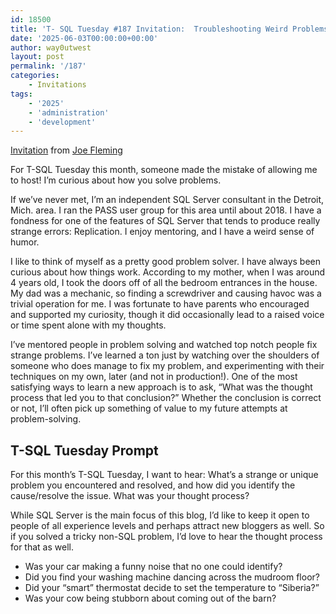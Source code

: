 ```yaml
---
id: 18500
title: 'T- SQL Tuesday #187 Invitation:  Troubleshooting Weird Problems'
date: '2025-06-03T00:00:00+00:00'
author: way0utwest
layout: post
permalink: '/187'
categories:
    - Invitations
tags:
    - '2025'
    - 'administration'
    - 'development'
---
```


[Invitation](https://sqltailor.com/t-sql-tuesday-invitation-how-do-you-troubleshoot/) from [Joe Fleming](https://sqltailor.com/)

For T-SQL Tuesday this month, someone made the mistake of allowing me to host!  I’m curious about how you solve problems.

If we’ve never met, I’m an independent SQL Server consultant in the Detroit, Mich. area. I ran the PASS user group for this area until about 2018. I have a fondness for one of the features of SQL Server that tends to produce really strange errors:  Replication. I enjoy mentoring, and I have a weird sense of humor.

I like to think of myself as a pretty good problem solver. I have always been curious about how things work. According to my mother, when I was around 4 years old, I took the doors off of all the bedroom entrances in the house. My dad was a mechanic, so finding a screwdriver and causing havoc was a trivial operation for me. I was fortunate to have parents who encouraged and supported my curiosity, though it did occasionally lead to a raised voice or time spent alone with my thoughts.

I’ve mentored people in problem solving and watched top notch people fix strange problems. I’ve learned a ton just by watching over the shoulders of someone who does manage to fix my problem, and experimenting with their techniques on my own, later (and not in production!). One of the most satisfying ways to learn a new approach is to ask, “What was the thought process that led you to that conclusion?” Whether the conclusion is correct or not, I’ll often pick up something of value to my future attempts at problem-solving.

## T-SQL Tuesday Prompt
For this month’s T-SQL Tuesday, I want to hear: What’s a strange or unique problem you encountered and resolved, and how did you identify the cause/resolve the issue. What was your thought process?

While SQL Server is the main focus of this blog, I’d like to keep it open to people of all experience levels and perhaps attract new bloggers as well. So if you solved a tricky non-SQL problem, I’d love to hear the thought process for that as well.
- Was your car making a funny noise that no one could identify?
- Did you find your washing machine dancing across the mudroom floor?
- Did your “smart” thermostat decide to set the temperature to “Siberia?”
- Was your cow being stubborn about coming out of the barn?

